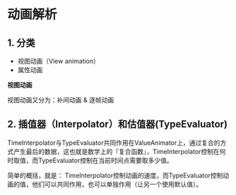 # 动画解析

## 1. 分类

- 视图动画（View animation）
- 属性动画

**视图动画**

视图动画又分为：补间动画 & 逐帧动画



## 2. 插值器（Interpolator）和估值器(TypeEvaluator)

TimeInterpolator与TypeEvaluator共同作用在ValueAnimator上，通过复合的方式产生最后的数据，这也就是数学上的『复合函数』，TimeInterpolator控制在何时取值，而TypeEvaluator控制在当前时间点需要取多少值。

简单的概括，就是： 
TimeInterpolator控制动画的速度，而TypeEvaluator控制动画的值，他们可以共同作用，也可以单独作用（让另一个使用默认值）。